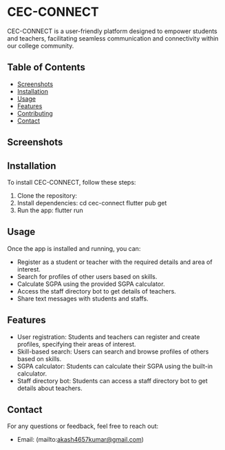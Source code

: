 
# CEC-CONNECT

CEC-CONNECT is a user-friendly platform designed to empower students and teachers, facilitating seamless communication and connectivity within our college community.

## Table of Contents
- [Screenshots](#Screenshots)
- [Installation](#installation)
- [Usage](#usage)
- [Features](#features)
- [Contributing](#contributing)
- [Contact](#contact)

## Screenshots
       
## Installation

To install CEC-CONNECT, follow these steps:

1. Clone the repository:
2. Install dependencies:
       cd cec-connect
       flutter pub get  
4. Run the app:
       flutter run

## Usage

Once the app is installed and running, you can:
- Register as a student or teacher with the required details and area of interest.
- Search for profiles of other users based on skills.
- Calculate SGPA using the provided SGPA calculator.
- Access the staff directory bot to get details of teachers.
- Share text messages with students and staffs.

## Features

- User registration: Students and teachers can register and create profiles, specifying their areas of interest.
- Skill-based search: Users can search and browse profiles of others based on skills.
- SGPA calculator: Students can calculate their SGPA using the built-in calculator.
- Staff directory bot: Students can access a staff directory bot to get details about teachers.

## Contact

For any questions or feedback, feel free to reach out:

- Email: (mailto:akash4657kumar@gmail.com)


   

